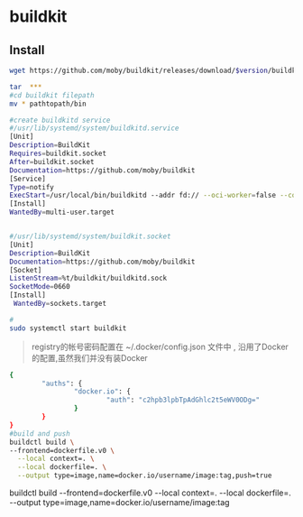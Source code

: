 # buildkit

  ## Install
   
   ```bash
   wget https://github.com/moby/buildkit/releases/download/$version/buildkit-$version.linux-amd64.tar.gz

   tar  ***
   #cd buildkit filepath
   mv * pathtopath/bin 

   #create buildkitd service
   #/usr/lib/systemd/system/buildkitd.service
   [Unit]
   Description=BuildKit
   Requires=buildkit.socket
   After=buildkit.socket
   Documentation=https://github.com/moby/buildkit
   [Service]
   Type=notify
   ExecStart=/usr/local/bin/buildkitd --addr fd:// --oci-worker=false --containerd-worker=true
   [Install]
   WantedBy=multi-user.target


   #/usr/lib/systemd/system/buildkit.socket
   [Unit]
   Description=BuildKit
   Documentation=https://github.com/moby/buildkit
   [Socket]
   ListenStream=%t/buildkit/buildkitd.sock
   SocketMode=0660
   [Install]
    WantedBy=sockets.target
   
   #
   sudo systemctl start buildkit
   ```
   >registry的帐号密码配置在 ~/.docker/config.json 文件中 , 沿用了Docker的配置,虽然我们并没有装Docker
  ```bash
  {
          "auths": {
                  "docker.io": {
                          "auth": "c2hpb3lpbTpAdGhlc2t5eWV0ODg="
                  }
          }
  }
  #build and push
  buildctl build \
--frontend=dockerfile.v0 \
    --local context=. \
    --local dockerfile=. \
    --output type=image,name=docker.io/username/image:tag,push=true
   ```
   buildctl build     --frontend=dockerfile.v0     --local context=.     --local dockerfile=.     --output type=image,name=docker.io/username/image:tag 
